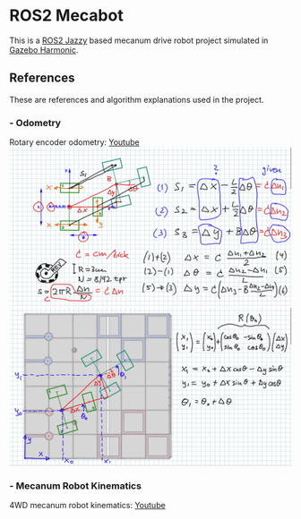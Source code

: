 # ROS2 Mecabot
This is a [ROS2 Jazzy](https://docs.ros.org/en/jazzy/index.html) based mecanum drive robot project simulated in [Gazebo Harmonic](https://gazebosim.org/docs/harmonic/getstarted/).

## References
These are references and algorithm explanations used in the project.

### - Odometry
Rotary encoder odometry: 
[Youtube](https://youtu.be/Av9ZMjS--gY?si=f_gCDkorZMCKaEdP) <br>
<img src="./images/odometry_local.png" alt="Robot Local Frame Odometry" width="700">
<img src="./images/odometry_field.png" alt="Robot Field Frame Odometry" width="700">

### - Mecanum Robot Kinematics
4WD mecanum robot kinematics:
[Youtube](https://youtu.be/gnSW2QpkGXQ?si=ZigLoyJ6pj0cPHlQ)
